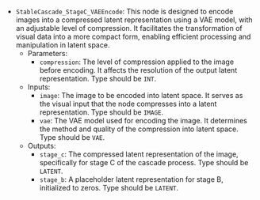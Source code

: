 - `StableCascade_StageC_VAEEncode`: This node is designed to encode images into a compressed latent representation using a VAE model, with an adjustable level of compression. It facilitates the transformation of visual data into a more compact form, enabling efficient processing and manipulation in latent space.
    - Parameters:
        - `compression`: The level of compression applied to the image before encoding. It affects the resolution of the output latent representation. Type should be `INT`.
    - Inputs:
        - `image`: The image to be encoded into latent space. It serves as the visual input that the node compresses into a latent representation. Type should be `IMAGE`.
        - `vae`: The VAE model used for encoding the image. It determines the method and quality of the compression into latent space. Type should be `VAE`.
    - Outputs:
        - `stage_c`: The compressed latent representation of the image, specifically for stage C of the cascade process. Type should be `LATENT`.
        - `stage_b`: A placeholder latent representation for stage B, initialized to zeros. Type should be `LATENT`.
